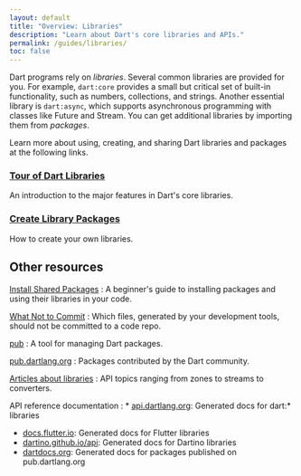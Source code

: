 ```yaml
---
layout: default
title: "Overview: Libraries"
description: "Learn about Dart's core libraries and APIs."
permalink: /guides/libraries/
toc: false
---
```


Dart programs rely on _libraries_.
Several common libraries are provided for you.
For example, `dart:core` provides a small but critical set of built-in functionality,
such as numbers, collections, and strings. Another essential library is
`dart:async`, which supports asynchronous programming with classes
like Future and Stream.
You can get additional libraries by importing them from _packages_.

Learn more about using, creating, and sharing Dart libraries and packages
at the following links.

<div class="card-grid">
  <div class="card">
    <h3><a href="/guides/libraries/library-tour">Tour of Dart Libraries</a></h3>
    <p>An introduction to the major features in Dart's core libraries.</p>
  </div>

  <div class="card">
    <h3><a href="/guides/libraries/create-library-packages">Create Library Packages</a></h3>
    <p>How to create your own libraries.</p>
  </div>
</div>

## Other resources

[Install Shared Packages](/tutorials/libraries/shared-pkgs)
: A beginner's guide to installing packages and using their libraries in your code.

[What Not to Commit](/guides/libraries/private-files)
: Which files, generated by your development tools, should not be committed to a code repo.

[pub](/tools/pub/)
: A tool for managing Dart packages.

[pub.dartlang.org](https://pub.dartlang.org/)
: Packages contributed by the Dart community.

[Articles about libraries](/articles/libraries)
: API topics ranging from zones to streams to converters.

API reference documentation
: * [api.dartlang.org]({{site.dart_api}}):
    Generated docs for dart:* libraries
  * [docs.flutter.io](http://docs.flutter.io/):
    Generated docs for Flutter libraries
  * [dartino.github.io/api](https://dartino.github.io/api/):
    Generated docs for Dartino libraries
  * [dartdocs.org](https://www.dartdocs.org/):
    Generated docs for packages published on pub.dartlang.org


